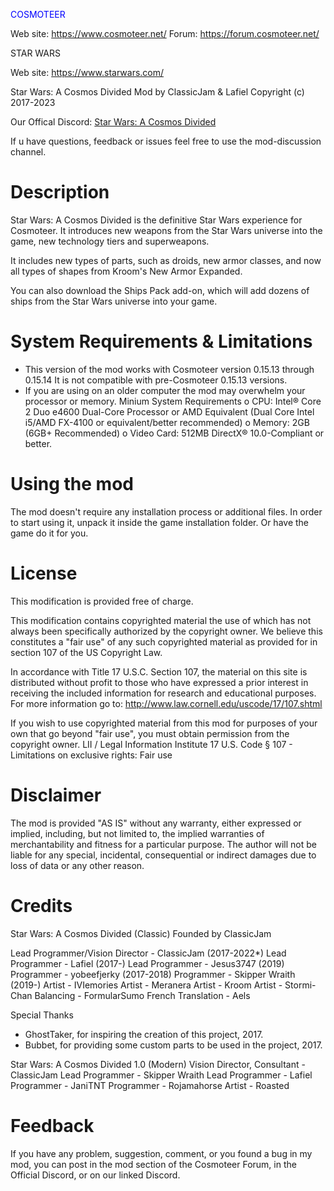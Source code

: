 <font color="blue">COSMOTEER</font>﻿﻿

Web site: https://www.cosmoteer.net/ 
Forum: https://forum.cosmoteer.net/

STAR WARS

Web site: https://www.starwars.com/

Star Wars: A Cosmos Divided Mod by ClassicJam & Lafiel
Copyright (c) 2017-2023

Our Offical Discord: [Star Wars: A Cosmos Divided][discord_link]

If u have questions, feedback or issues feel free to use the mod-discussion channel.

Description
===========
Star Wars: A Cosmos Divided is the definitive Star Wars experience for Cosmoteer. It introduces new weapons from the Star Wars universe into the game, new technology tiers and superweapons.

It includes new types of parts, such as droids, new armor classes, and now all types of shapes from Kroom's New Armor Expanded. 

You can also download the Ships Pack add-on, which will add dozens of ships from the Star Wars universe into your game. 

System Requirements & Limitations
=================================
* This version of the mod works with Cosmoteer version 0.15.13 through 0.15.14 It is not compatible with pre-Cosmoteer 0.15.13 versions.
* If you are using on an older computer the mod may overwhelm your processor or memory.
Minium System Requirements 
 o CPU: Intel® Core 2 Duo e4600 Dual-Core Processor or AMD Equivalent (Dual Core Intel i5/AMD FX-4100 or equivalent/better recommended)
 o Memory: 2GB (6GB+ Recommended)
 o Video Card: 512MB DirectX® 10.0-Compliant or better.


Using the mod
=====================
The mod doesn't require any installation process or additional files.
In order to start using it, unpack it inside the game installation 
folder. Or have the game do it for you.

License
=======
This modification is provided free of charge.

This modification contains copyrighted material the use of which has not always been specifically authorized by the copyright owner. We believe this constitutes a "fair use" of any such copyrighted material as provided for in section 107 of the US Copyright Law.

In accordance with Title 17 U.S.C. Section 107, the material on this site is distributed without profit to those who have expressed a prior interest in receiving the included information for research and educational purposes. For more information go to: http://www.law.cornell.edu/uscode/17/107.shtml

If you wish to use copyrighted material from this mod for purposes of your own that go beyond "fair use", you must obtain permission from the copyright owner.
LII / Legal Information Institute
17 U.S. Code § 107 - Limitations on exclusive rights: Fair use



Disclaimer
==========

The mod is provided "AS IS" without any warranty, either expressed
or implied, including, but not limited to, the implied warranties of
merchantability and fitness for a particular purpose. The author will not
be liable for any special, incidental, consequential or indirect damages
due to loss of data or any other reason.

Credits
=====================
Star Wars: A Cosmos Divided (Classic)
Founded by ClassicJam

Lead Programmer/Vision Director - ClassicJam (2017-2022*)
Lead Programmer - Lafiel (2017-)
Lead Programmer - Jesus3747 (2019)
Programmer - yobeefjerky (2017-2018)
Programmer - Skipper Wraith (2019-)
Artist - IVIemories
Artist - Meranera
Artist - Kroom
Artist - Stormi-Chan
Balancing - FormularSumo
French Translation - Aels

Special Thanks
- GhostTaker, for inspiring the creation of this project, 2017.
- Bubbet, for providing some custom parts to be used in the project, 2017.

Star Wars: A Cosmos Divided 1.0 (Modern)
Vision Director, Consultant - ClassicJam
Lead Programmer - Skipper Wraith
Lead Programmer - Lafiel
Programmer - JaniTNT
Programmer - Rojamahorse
Artist - Roasted

Feedback
========

If you have any problem, suggestion, comment, or you found a bug in my
mod, you can post in the mod section of the Cosmoteer Forum, in the Official Discord, or on our linked Discord.

[discord_link]: https://discord.gg/XxmMsdwtcF

